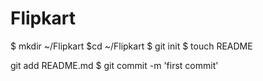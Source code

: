 Flipkart
========
$ mkdir ~/Flipkart
$cd ~/Flipkart
$ git init
$ touch README

git add README.md
$ git commit -m 'first commit'

